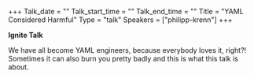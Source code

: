 +++
Talk_date = ""
Talk_start_time = ""
Talk_end_time = ""
Title = "YAML Considered Harmful"
Type = "talk"
Speakers = ["philipp-krenn"]
+++

**Ignite Talk**

We have all become YAML engineers, because everybody loves it, right?! Sometimes it can also burn you pretty badly and this is what this talk is about.

